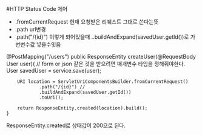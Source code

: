 #HTTP Status Code 제어

- .fromCurrentRequest 현재 요청받은 리퀘스트 그대로 쓴다는뜻
- .path url변경
- .path("/{id}") 이렇게 되어있을때 ..buildAndExpand(savedUser.getId())로 가변변수값 넣을수잇음


@PostMapping("/users")
public ResponseEntity<User> createUser(@RequestBody User user){ // form or json 같은 것을 받으려면 매개변수 타입을 정해줘야한다.
User savedUser = service.save(user);

        URI location = ServletUriComponentsBuilder.fromCurrentRequest()
                .path("/{id}") //
                .buildAndExpand(savedUser.getId())
                .toUri();
        
        return ResponseEntity.created(location).build();
    }

ResponseEntity.created로 상태값이 200으로 된다.
